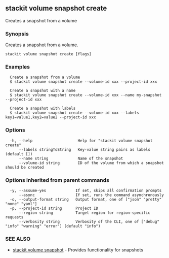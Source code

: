 ## stackit volume snapshot create

Creates a snapshot from a volume

### Synopsis

Creates a snapshot from a volume.

```
stackit volume snapshot create [flags]
```

### Examples

```
  Create a snapshot from a volume
  $ stackit volume snapshot create --volume-id xxx --project-id xxx

  Create a snapshot with a name
  $ stackit volume snapshot create --volume-id xxx --name my-snapshot --project-id xxx

  Create a snapshot with labels
  $ stackit volume snapshot create --volume-id xxx --labels key1=value1,key2=value2 --project-id xxx
```

### Options

```
  -h, --help                    Help for "stackit volume snapshot create"
      --labels stringToString   Key-value string pairs as labels (default [])
      --name string             Name of the snapshot
      --volume-id string        ID of the volume from which a snapshot should be created
```

### Options inherited from parent commands

```
  -y, --assume-yes             If set, skips all confirmation prompts
      --async                  If set, runs the command asynchronously
  -o, --output-format string   Output format, one of ["json" "pretty" "none" "yaml"]
  -p, --project-id string      Project ID
      --region string          Target region for region-specific requests
      --verbosity string       Verbosity of the CLI, one of ["debug" "info" "warning" "error"] (default "info")
```

### SEE ALSO

* [stackit volume snapshot](./stackit_volume_snapshot.md)	 - Provides functionality for snapshots

